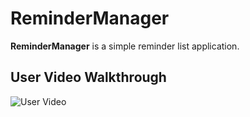 # ReminderManager

**ReminderManager** is a simple reminder list application. 

## User Video Walkthrough
![User Video](https://i.imgur.com/GAMugUf.gif)
